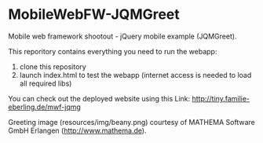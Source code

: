 MobileWebFW-JQMGreet
====================

Mobile web framework shootout - jQuery mobile example (JQMGreet).

This reporitory contains everything you need to run the webapp:

1. clone this repository
2. launch index.html to test the webapp (internet access is needed to load all required libs)

You can check out the deployed website using this Link: http://tiny.familie-eberling.de/mwf-jqmg

Greeting image (resources/img/beany.png) courtesy of MATHEMA Software GmbH Erlangen (http://www.mathema.de).
